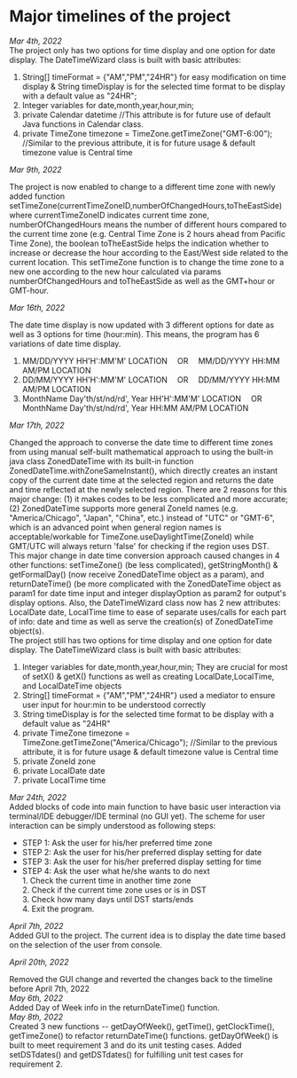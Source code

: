 # Major timelines of the project
  <i>Mar 4th, 2022</i><br>
  The project only has two options for time display and one option for date display. The DateTimeWizard class is built with basic attributes: 
  <ol>
    <li> String[] timeFormat = {"AM","PM","24HR"} for easy modification on time display & String timeDisplay is for the selected time format to be display with a default value as "24HR"; </li>
    <li> Integer variables for date,month,year,hour,min; </li>
    <li> private Calendar datetime //This attribute is for future use of default Java functions in Calendar class.</li>
    <li> private TimeZone timezone = TimeZone.getTimeZone("GMT-6:00"); //Similar to the previous attribute, it is for future usage & default timezone value is Central time</li>
  </ol>
  <i>Mar 9th, 2022</i>
  <p>The project is now enabled to change to a different time zone with newly added function setTimeZone(currentTimeZoneID,numberOfChangedHours,toTheEastSide) where currentTimeZoneID indicates current time zone, numberOfChangedHours means the number of different hours compared to the current time zone (e.g. Central Time Zone is 2 hours ahead from Pacific Time Zone), the boolean toTheEastSide helps the indication whether to increase or decrease the hour according to the East/West side related to the current location. This setTimeZone function is to change the time zone to a new one according to the new hour calculated via params numberOfChangedHours and toTheEastSide as well as the GMT+hour or GMT-hour.</p>
  <i>Mar 16th, 2022</i>
  <p>The date time display is now updated with 3 different options for date as well as 3 options for time (hour:min). This means, the program has 6 variations of date time display.</p>
  <ol>
    <li> MM/DD/YYYY HH'H':MM'M' LOCATION &emsp;OR&emsp; MM/DD/YYYY HH:MM AM/PM LOCATION</li>
    <li> DD/MM/YYYY HH'H':MM'M' LOCATION &emsp;OR&emsp; DD/MM/YYYY HH:MM AM/PM LOCATION</li>
    <li> MonthName Day'th/st/nd/rd', Year HH'H':MM'M' LOCATION  &emsp;OR&emsp; MonthName Day'th/st/nd/rd', Year HH:MM AM/PM LOCATION</li>
  </ol>

  <i>Mar 17th, 2022</i>
  <div>Changed the approach to converse the date time to different time zones from using manual self-built mathematical approach to using the built-in java class ZonedDateTime with its built-in function ZonedDateTime.withZoneSameInstant(), which directly creates an instant copy of the current date time at the selected region and returns the date and time reflected at the newly selected region. There are 2 reasons for this major change: (1) it makes codes to be less complicated and more accurate; (2) ZonedDateTime supports more general ZoneId names (e.g. "America/Chicago", "Japan", "China", etc.) instead of "UTC" or "GMT-6", which is an advanced point when general region names is acceptable/workable for TimeZone.useDaylightTime(ZoneId) while GMT/UTC will always return 'false' for checking if the region uses DST. </div>
  <div>This major change in date time conversion approach caused changes in 4 other functions: setTimeZone() (be less complicated), getStringMonth() & getFormalDay() (now receive ZonedDateTime object as a param), and returnDateTime() (be more complicated with the ZonedDateTime object as param1 for date time input and integer displayOption as param2 for output's display options. Also, the DateTimeWizard class now has 2 new attributes: LocalDate date, LocalTime time to ease of separate uses/calls for each part of info: date and time as well as serve the creation(s) of ZonedDateTime object(s).</div>
  <div>The project still has two options for time display and one option for date display. The DateTimeWizard class is built with basic attributes: 
    <ol>
      <li> Integer variables for date,month,year,hour,min; They are crucial for most of setX() & getX() functions as well as creating LocalDate,LocalTime, and LocalDateTime objects</li>
      <li> String[] timeFormat = {"AM","PM","24HR"} used a mediator to ensure user input for hour:min to be understood correctly </li>
      <li> String timeDisplay is for the selected time format to be display with a default value as "24HR" </li>
      <li> private TimeZone timezone = TimeZone.getTimeZone("America/Chicago"); //Similar to the previous attribute, it is for future usage & default timezone value is Central time</li>
      <li> private ZoneId zone</li>
      <li> private LocalDate date</li>
      <li> private LocalTime time</li>
    </ol>
  </div>
  <i>Mar 24th, 2022</i>
  <div>Added blocks of code into main function to have basic user interaction via terminal/IDE debugger/IDE terminal (no GUI yet). The scheme for user interaction can be simply understood as following steps:</div>
    <ul>
      <li> STEP 1: Ask the user for his/her preferred time zone </li>
      <li> STEP 2: Ask the user for his/her preferred display setting for date</li>
      <li> STEP 3: Ask the user for his/her preferred display setting for time</li>
      <li> STEP 4: Ask the user what he/she wants to do next</li>
           1. Check the current time in another time zone<br>
           2. Check if the current time zone uses or is in DST<br>
           3. Check how many days until DST starts/ends<br>
           4. Exit the program.<br>
    </ul>
  <i>April 7th, 2022</i>
  <div>Added GUI to the project. The current idea is to display the date time based on the selection of the user from console.</div>

  <i>April 20th, 2022</i>
  <div>Removed the GUI change and reverted the changes back to the timeline before April 7th, 2022</div>
  <i>May 6th, 2022</i>
  <div>Added Day of Week info in the returnDateTime() function.</div>
  <i>May 8th, 2022</i>
  <div>Created 3 new functions -- getDayOfWeek(), getTime(), getClockTime(), getTimeZone() to refactor returnDateTime() functions. getDayOfWeek() is built to meet requirement 3 and do its unit testing cases. Added setDSTdates() and getDSTdates() for fulfilling unit test cases for requirement 2. </div>
  
